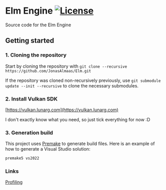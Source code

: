 # Elm Engine [![License](https://img.shields.io/github/license/JonasAlmaas/Elm.svg)](https://github.com/JonasAlmaas/Elm/blob/main/LICENSE)

Source code for the Elm Engine

## Getting started

### 1. Cloning the repository

Start by cloning the repository with `git clone --recursive https://github.com/JonasAlmaas/Elm.git`

If the repository was cloned non-recursively previously, use `git submodule update --init --recursive` to clone the necessary submodules.

### 2. Install Vulkan SDK

[https://vulkan.lunarg.com](https://vulkan.lunarg.com)

I don't exactly know what you need, so just tick everything for now :D

### 3. Generation build

This project uses [Premake](https://premake.github.io) to generate build files. Here is an example of how to generate a Visual Studio solution:

```bash
premake5 vs2022
```

### Links

[Profiling](doc/profiling.md)
